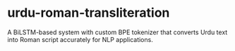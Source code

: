 # urdu-roman-transliteration
A BiLSTM-based system with custom BPE tokenizer that converts Urdu text into Roman script accurately for NLP applications.
